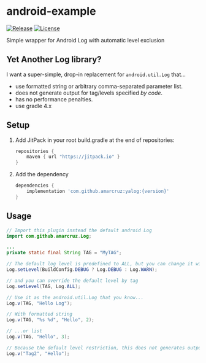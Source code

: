 # android-example

[![Release](https://jitpack.io/v/aMarCruz/yalog.svg)](https://jitpack.io/#aMarCruz/yalog)
[![License](https://img.shields.io/npm/l/express.svg)](https://github.com/aMarCruz/yalog/blob/master/LICENSE)

Simple wrapper for Android Log with automatic level exclusion

## Yet Another Log library?

I want a super-simple, drop-in replacement for `android.util.Log` that...

* use formatted string or arbitrary comma-separated parameter list.
* does not generate output for tag/levels specified *by code*.
* has no performance penalties.
* use gradle 4.x

## Setup

1. Add JitPack in your root build.gradle at the end of repositories:

    ```gradle
    repositories {
        maven { url "https://jitpack.io" }
    }
    ```

2. Add the dependency

    ```gradle
    dependencies {
        implementation 'com.github.amarcruz:yalog:{version}'
    }
    ```

## Usage

```java
// Import this plugin instead the default android Log
import com.github.amarcruz.Log;

...
private static final String TAG = "MyTAG";

// The default log level is predefined to ALL, but you can change it with
Log.setLevel(BuildConfig.DEBUG ? Log.DEBUG : Log.WARN);

// and you can override the default level by tag
Log.setLevel(TAG, Log.ALL);

// Use it as the android.util.Log that you know...
Log.v(TAG, "Hello Log");

// With formatted string
Log.v(TAG, "%s %d", "Hello", 2);

// ...or list
Log.v(TAG, "Hello", 3);

// Because the default level restriction, this does not generates output:
Log.v("Tag2", "Hello");
```
